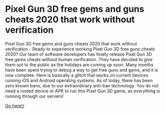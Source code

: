 # Pixel Gun 3D free gems and guns cheats 2020 that work without verification

Pixel Gun 3D free gems and guns cheats 2020 that work without verification - Ready to experience working Pixel Gun 3D free guns cheats 2020? Our team of software developers has finally release Pixel Gun 3D free gems cheats without human verification. They have decided to give them out to the public as the holidays are coming up soon. Many months have been spent trying to debug a way to get free guns and gems, and it is now complete. Here is basically a glitch that works on current devices running iOS and Android operating systems. As of today, there has been zero known bans, due to our extraordinary anti-ban technology. You do not need a rooted device or APK to run this Pixel Gun 3D game, as everything is running through our servers!

<a href="https://fundanemt.org/PixelGun3DHack/">Go here!/</a>


